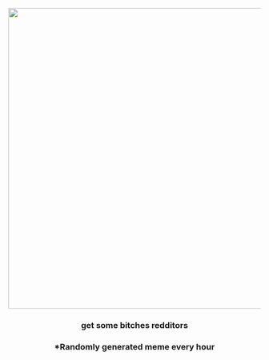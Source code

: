<p align="center">
        <img src="https://i.redd.it/tc73jjdptf591.gif" width="600" height="600">
        </p>
        <h3 align="center">get some bitches redditors</h3>
        <h3 align="center">*Randomly generated meme every hour</h3>
    